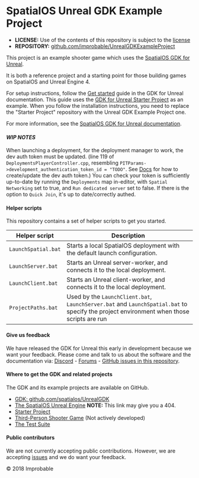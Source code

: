 # SpatialOS Unreal GDK Example Project

* **LICENSE:** Use of the contents of this repository is subject to the [license](LICENSE.md)
* **REPOSITORY:** [github.com/improbable/UnrealGDKExampleProject](https://github.com/spatialos/UnrealGDKThirdPersonShooter)


This project is an example shooter game which uses the [SpatialOS GDK for Unreal](https://github.com/spatialos/unrealGDK). 

It is both a reference project and a starting point for those building games on SpatialOS and Unreal Engine 4.


For setup instructions, follow the [Get started](https://docs.improbable.io/unreal/latest/get-started/introduction) guide in the GDK for Unreal documentation. This guide uses the [GDK for Unreal Starter Project](https://github.com/spatialos/UnrealGDKStarterProject) as an example. When you follow the installation instructions, you need to replace the "Starter Project" repository with the Unreal GDK Example Project one.

For more information, see the [SpatialOS GDK for Unreal documentation](https://docs.improbable.io/unreal/latest/).

####  *WIP NOTES*
When launching a deployment, for the deployment manager to work, the dev auth token must be updated. (line 119 of `DeploymentsPlayerController.cpp`, resembling `PITParams->development_authentication_token_id = "TODO"`. See [Docs](https://docs.improbable.io/reference/13.6/shared/spatial-cli/spatial-project-auth-dev-auth-token-create) for how to create/update the dev auth token.)
You can check your token is sufficiently up-to-date by running the `Deployments` map in-editor, with `Spatial Networking` set to true, and `Run dedicated server` set to false. If there is the option to `Quick Join`, it's up to date/correctly authed.

####  Helper scripts

This repository contains a set of helper scripts to get you started.

| Helper script | Description |
| --- | --- |
| `LaunchSpatial.bat` | Starts a local SpatialOS deployment with the default launch configuration. |
| `LaunchServer.bat` | Starts an Unreal server-worker, and connects it to the local deployment. |
| `LaunchClient.bat` | Starts an Unreal client-worker, and connects it to the local deployment. |
| `ProjectPaths.bat` | Used by the `LaunchClient.bat`, `LaunchServer.bat` and `LaunchSpatial.bat` to specify the project environment when those scripts are run |


#### Give us feedback
We have released the GDK for Unreal this early in development because we want your feedback. Please come and talk to us about the software and the documentation via: [Discord](https://discordapp.com/channels/311273633307951114/339471548647866368) - [Forums](https://forums.improbable.io/) - [GitHub issues in this repository](https://github.com/spatialos/UnrealGDK/issues).

#### Where to get the GDK and related projects
The GDK and its example projects are available on GitHub.
* [GDK: github.com/spatialos/UnrealGDK](https://github.com/spatialos/UnrealGDK)
* [The SpatialOS Unreal Engine](https://github.com/improbableio/UnrealEngine/tree/4.20-SpatialOSUnrealGDK)
**NOTE:** This link may give you a 404.
* [Starter Project](https://github.com/spatialos/UnrealGDKStarterProject)
* [Third-Person Shooter Game](https://github.com/spatialos/UnrealGDKThirdPersonShooter) (Not actively developed)
* [The Test Suite](https://github.com/spatialos/UnrealGDKTestSuite)

#### Public contributors
We are not currently accepting public contributions. However, we are accepting [issues](https://github.com/spatialos/UnrealGDK/issues) and we do want your feedback.

&copy; 2018 Improbable